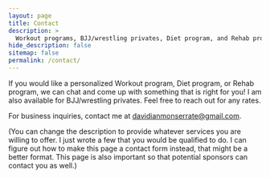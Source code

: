 ```yaml
---
layout: page
title: Contact 
description: >
  Workout programs, BJJ/wrestling privates, Diet program, and Rehab program, all specific to your needs.
hide_description: false
sitemap: false
permalink: /contact/
---
```


If you would like a personalized Workout program, Diet program, or Rehab program, we can chat and come up with something that is right for you! I am also available for BJJ/wrestling privates. Feel free to reach out for any rates. 

For business inquiries, contact me at [davidianmonserrate@gmail.com](mailto:davidianmonserrate@gmail.com). 

(You can change the description to provide whatever services you are willing to offer. I just wrote a few that you would be qualified to do. I can figure out how to make this page a contact form instead, that might be a better format. This page is also important so that potential sponsors can contact you as well.)
